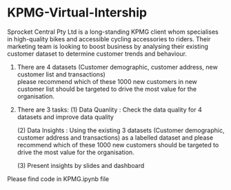 # KPMG-Virtual-Intership
Sprocket Central Pty Ltd is a long-standing KPMG client whom specialises in high-quality bikes and accessible cycling accessories to riders. 
Their marketing team is looking to boost business by analysing their existing customer dataset to determine customer trends and behaviour.
1. There are 4 datasets (Customer demographic, customer address, new customer list and transactions)  
please recommend which of these 1000 new customers in new customer list should be targeted to drive the most value for the organisation. 
2. There are 3 tasks:
   (1) Data Quanlity : Check the data quality for 4 datasets and improve data quality
   
   (2) Data Insights : Using the existing 3 datasets (Customer demographic, customer address and transactions) as a labelled dataset and please recommend which of these 1000 new customers should be targeted to drive the most value for the organisation. 
   
   (3) Present insights by slides and dashboard

Please find code in KPMG.ipynb file

